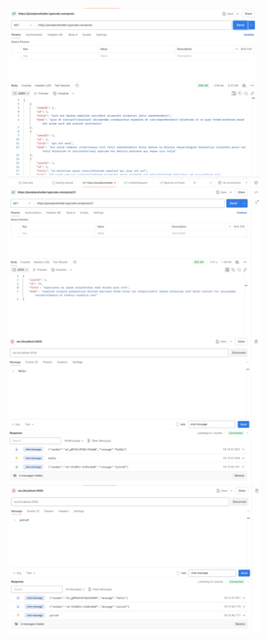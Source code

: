 ![image](https://github.com/semgor-jr/react_seminars/blob/main/server_seminar/get%20all.png)
![image](https://github.com/semgor-jr/react_seminars/blob/main/server_seminar/get%20by%20id.png)
![image](https://github.com/semgor-jr/react_seminars/blob/main/server_seminar/msg0.png)
![image](https://github.com/semgor-jr/react_seminars/blob/main/server_seminar/msg.png)
